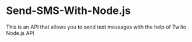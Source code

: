 # Send-SMS-With-Node.js
This is an API that allows you to send text messages with the help of Twilio Node.js API
